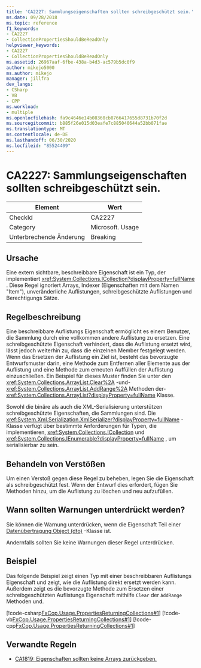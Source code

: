 ```yaml
---
title: 'CA2227: Sammlungseigenschaften sollten schreibgeschützt sein.'
ms.date: 09/28/2018
ms.topic: reference
f1_keywords:
- CA2227
- CollectionPropertiesShouldBeReadOnly
helpviewer_keywords:
- CA2227
- CollectionPropertiesShouldBeReadOnly
ms.assetid: 26967aaf-6fbe-438a-b4d3-ac579b5dc0f9
author: mikejo5000
ms.author: mikejo
manager: jillfra
dev_langs:
- CSharp
- VB
- CPP
ms.workload:
- multiple
ms.openlocfilehash: fa9c4646e14b08360cb8766417655d8731b70f2d
ms.sourcegitcommit: b885f26e015d03eafe7c885040644a52bb071fae
ms.translationtype: MT
ms.contentlocale: de-DE
ms.lasthandoff: 06/30/2020
ms.locfileid: "85524409"
---
```

# <a name="ca2227-collection-properties-should-be-read-only"></a>CA2227: Sammlungseigenschaften sollten schreibgeschützt sein.

|Element|Wert|
|-|-|
|CheckId|CA2227|
|Category|Microsoft. Usage|
|Unterbrechende Änderung|Breaking|

## <a name="cause"></a>Ursache

Eine extern sichtbare, beschreibbare Eigenschaft ist ein Typ, der implementiert <xref:System.Collections.ICollection?displayProperty=fullName> . Diese Regel ignoriert Arrays, Indexer (Eigenschaften mit dem Namen "Item"), unveränderliche Auflistungen, schreibgeschützte Auflistungen und Berechtigungs Sätze.

## <a name="rule-description"></a>Regelbeschreibung

Eine beschreibbare Auflistungs Eigenschaft ermöglicht es einem Benutzer, die Sammlung durch eine vollkommen andere Auflistung zu ersetzen. Eine schreibgeschützte Eigenschaft verhindert, dass die Auflistung ersetzt wird, lässt jedoch weiterhin zu, dass die einzelnen Member festgelegt werden. Wenn das Ersetzen der Auflistung ein Ziel ist, besteht das bevorzugte Entwurfsmuster darin, eine Methode zum Entfernen aller Elemente aus der Auflistung und eine Methode zum erneuten Auffüllen der Auflistung einzuschließen. Ein Beispiel für dieses Muster finden Sie unter den <xref:System.Collections.ArrayList.Clear%2A> -und- <xref:System.Collections.ArrayList.AddRange%2A> Methoden der- <xref:System.Collections.ArrayList?displayProperty=fullName> Klasse.

Sowohl die binäre als auch die XML-Serialisierung unterstützen schreibgeschützte Eigenschaften, die Sammlungen sind. Die <xref:System.Xml.Serialization.XmlSerializer?displayProperty=fullName> -Klasse verfügt über bestimmte Anforderungen für Typen, die implementieren, <xref:System.Collections.ICollection> und <xref:System.Collections.IEnumerable?displayProperty=fullName> , um serialisierbar zu sein.

## <a name="how-to-fix-violations"></a>Behandeln von Verstößen

Um einen Verstoß gegen diese Regel zu beheben, legen Sie die Eigenschaft als schreibgeschützt fest. Wenn der Entwurf dies erfordert, fügen Sie Methoden hinzu, um die Auflistung zu löschen und neu aufzufüllen.

## <a name="when-to-suppress-warnings"></a>Wann sollten Warnungen unterdrückt werden?

Sie können die Warnung unterdrücken, wenn die Eigenschaft Teil einer [Datenübertragung Object (dto)](/previous-versions/msp-n-p/ff649585(v=pandp.10)) -Klasse ist.

Andernfalls sollten Sie keine Warnungen dieser Regel unterdrücken.

## <a name="example"></a>Beispiel

Das folgende Beispiel zeigt einen Typ mit einer beschreibbaren Auflistungs Eigenschaft und zeigt, wie die Auflistung direkt ersetzt werden kann. Außerdem zeigt es die bevorzugte Methode zum Ersetzen einer schreibgeschützten Auflistungs Eigenschaft mithilfe `Clear` der `AddRange` Methoden und.

[!code-csharp[FxCop.Usage.PropertiesReturningCollections#1](../code-quality/codesnippet/CSharp/ca2227-collection-properties-should-be-read-only_1.cs)]
[!code-vb[FxCop.Usage.PropertiesReturningCollections#1](../code-quality/codesnippet/VisualBasic/ca2227-collection-properties-should-be-read-only_1.vb)]
[!code-cpp[FxCop.Usage.PropertiesReturningCollections#1](../code-quality/codesnippet/CPP/ca2227-collection-properties-should-be-read-only_1.cpp)]

## <a name="related-rules"></a>Verwandte Regeln

- [CA1819: Eigenschaften sollten keine Arrays zurückgeben.](../code-quality/ca1819.md)

